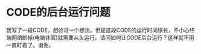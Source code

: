 # CODE的后台运行问题

我写了一段CODE，想验证一个想法。但是这段CODE的运行时间很长，不小心终端网络断掉(电脑休眠)就需要从头运行。请问如何让CODE后台运行？这样就不用一直盯着了。谢谢。